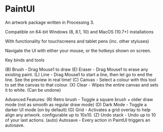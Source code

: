 # PaintUI
 An artwork package written in Processing 3.
 
 Compatible on 64-bit Windows (8, 8.1, 10) and MacOS (10.7+) installations

 With functionality for touchscreens and tablet pens (inc. other styluses)
 
 Navigate the UI with either your mouse, or the hotkeys shown on screen.
 
 Key binds and tools
 
 (B) Brush          - Drag Mouse1 to draw 
 (E) Eraser         - Drag Mouse1 to erase any existing paint.
 (L) Line           - Drag Mouse1 to start a line, then let go to end the line. See the preview in real time!
 (C) Canvas         - Select a colour with this tool to set the canvas to that colour.
 (X) Clear          - Wipes the entire canvas and sets it to white. (Can be undone)
 
Advanced Features:
 (R) Retro brush    - Toggle a square brush + older draw mode (not as smooth as regular draw mode)
 (D) Dark Mode      - Toggle a darker UI mode (on by default)
 (G) Grid           - Activates a grid overlay to help align any artwork. configurable up to 10x10.
 (Z) Undo stack     - Undo up to 10 of your last actions.
 (auto) Autosave    - Every action in PaintUI triggers an autosave.
